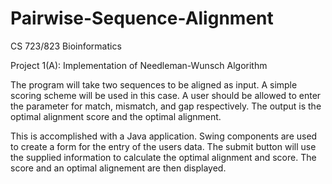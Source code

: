 # Pairwise-Sequence-Alignment

CS 723/823 Bioinformatics

Project 1(A): Implementation of Needleman-Wunsch Algorithm

The program will take two sequences to be aligned as input. A simple scoring scheme will be used in this case. A user should be allowed to enter the parameter for match, mismatch, and gap respectively. The output is the optimal alignment score and the optimal alignment.

This is accomplished with a Java application.  Swing components are used to create a form for the entry of the users data.  The submit button will use the supplied information to calculate the optimal alignment and score.  The score and an optimal alignement are then displayed.
